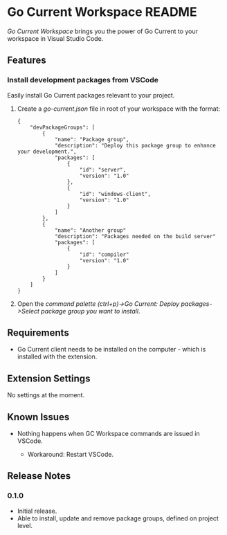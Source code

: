 # Go Current Workspace README

*Go Current Workspace* brings you the power of Go Current to your workspace in Visual Studio Code.

## Features

### Install development packages from VSCode
Easily install Go Current packages relevant to your project.
1. Create a *go-current.json* file in root of your workspace with the format:
    ```
    {
        "devPackageGroups": [
            {
                "name": "Package group",
                "description": "Deploy this package group to enhance your development.",
                "packages": [
                    { 
                        "id": "server",
                        "version": "1.0"
                    },
                    {
                        "id": "windows-client",
                        "version": "1.0"
                    }
                ]
            },
            {
                "name": "Another group"
                "description": "Packages needed on the build server"
                "packages": [
                    {
                        "id": "compiler"
                        "version": "1.0"
                    }
                ]
            }
        ]
    }
    ```
2. Open the *command palette (ctrl+p)->Go Current: Deploy packages->Select package group you want to install*.

## Requirements

* Go Current client needs to be installed on the computer - which is installed with the extension.

## Extension Settings

No settings at the moment.

## Known Issues

* Nothing happens when GC Workspace commands are issued in VSCode.

  * Workaround: Restart VSCode.

## Release Notes

### 0.1.0

* Initial release.
* Able to install, update and remove package groups, defined on project level.

